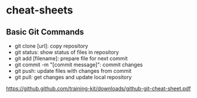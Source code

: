 # cheat-sheets

## Basic Git Commands
- git clone [url]: copy repository
- git status: show status of files in repository
- git add [filename]: prepare file for next commit
- git commit -m "[commit message]": commit changes
- git push: update files with changes from commit
- git pull: get changes and update local repository

https://github.github.com/training-kit/downloads/github-git-cheat-sheet.pdf
